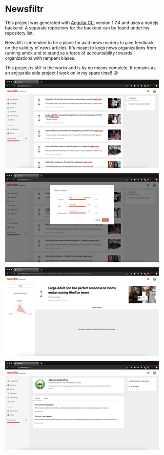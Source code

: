 # Newsfiltr

This project was generated with [Angular CLI](https://github.com/angular/angular-cli) version 1.7.4 and uses a nodejs backend. A separate repository for the backend can be found under my repository list.

Newsfiltr is intended to be a place for avid news readers to give feedback on the validity of news articles. It's meant to keep news organizations from running amok and to stand as a force of accountability towards organizations with rampant biases.

This project is still in the works and is by no means complete. It remains as an enjoyable side project I work on in my spare time!! 😜



![alt text](https://github.com/masonmahaffey/newsfiltr/blob/master/screenshots/Screen%20Shot%202019-07-09%20at%201.25.40%20AM.png)

![alt text](https://github.com/masonmahaffey/newsfiltr/blob/master/screenshots/Screen%20Shot%202019-07-09%20at%201.25.51%20AM.png)

![alt text](https://github.com/masonmahaffey/newsfiltr/blob/master/screenshots/Screen%20Shot%202019-07-09%20at%201.26.19%20AM.png)

![alt text](https://github.com/masonmahaffey/newsfiltr/blob/master/screenshots/Screen%20Shot%202019-07-09%20at%201.26.30%20AM.png)

